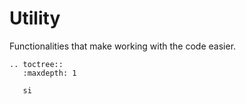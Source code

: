 # Utility

Functionalities that make working with the code easier.

```{eval-rst}
.. toctree::
   :maxdepth: 1

   si
```


